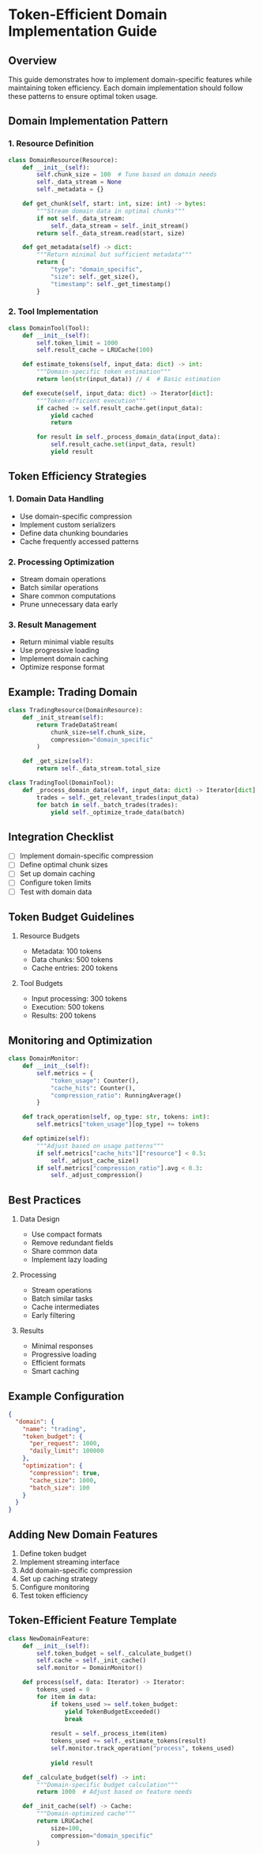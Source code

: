 # Token-Efficient Domain Implementation Guide

## Overview

This guide demonstrates how to implement domain-specific features while maintaining token efficiency. Each domain implementation should follow these patterns to ensure optimal token usage.

## Domain Implementation Pattern

### 1. Resource Definition

```python
class DomainResource(Resource):
    def __init__(self):
        self.chunk_size = 100  # Tune based on domain needs
        self._data_stream = None
        self._metadata = {}

    def get_chunk(self, start: int, size: int) -> bytes:
        """Stream domain data in optimal chunks"""
        if not self._data_stream:
            self._data_stream = self._init_stream()
        return self._data_stream.read(start, size)

    def get_metadata(self) -> dict:
        """Return minimal but sufficient metadata"""
        return {
            "type": "domain_specific",
            "size": self._get_size(),
            "timestamp": self._get_timestamp()
        }
```

### 2. Tool Implementation

```python
class DomainTool(Tool):
    def __init__(self):
        self.token_limit = 1000
        self.result_cache = LRUCache(100)

    def estimate_tokens(self, input_data: dict) -> int:
        """Domain-specific token estimation"""
        return len(str(input_data)) // 4  # Basic estimation

    def execute(self, input_data: dict) -> Iterator[dict]:
        """Token-efficient execution"""
        if cached := self.result_cache.get(input_data):
            yield cached
            return

        for result in self._process_domain_data(input_data):
            self.result_cache.set(input_data, result)
            yield result
```

## Token Efficiency Strategies

### 1. Domain Data Handling

- Use domain-specific compression
- Implement custom serializers
- Define data chunking boundaries
- Cache frequently accessed patterns

### 2. Processing Optimization

- Stream domain operations
- Batch similar operations
- Share common computations
- Prune unnecessary data early

### 3. Result Management

- Return minimal viable results
- Use progressive loading
- Implement domain caching
- Optimize response format

## Example: Trading Domain

```python
class TradingResource(DomainResource):
    def _init_stream(self):
        return TradeDataStream(
            chunk_size=self.chunk_size,
            compression="domain_specific"
        )

    def _get_size(self):
        return self._data_stream.total_size

class TradingTool(DomainTool):
    def _process_domain_data(self, input_data: dict) -> Iterator[dict]:
        trades = self._get_relevant_trades(input_data)
        for batch in self._batch_trades(trades):
            yield self._optimize_trade_data(batch)
```

## Integration Checklist

- [ ] Implement domain-specific compression
- [ ] Define optimal chunk sizes
- [ ] Set up domain caching
- [ ] Configure token limits
- [ ] Test with domain data

## Token Budget Guidelines

1. Resource Budgets
   - Metadata: 100 tokens
   - Data chunks: 500 tokens
   - Cache entries: 200 tokens

2. Tool Budgets
   - Input processing: 300 tokens
   - Execution: 500 tokens
   - Results: 200 tokens

## Monitoring and Optimization

```python
class DomainMonitor:
    def __init__(self):
        self.metrics = {
            "token_usage": Counter(),
            "cache_hits": Counter(),
            "compression_ratio": RunningAverage()
        }

    def track_operation(self, op_type: str, tokens: int):
        self.metrics["token_usage"][op_type] += tokens

    def optimize(self):
        """Adjust based on usage patterns"""
        if self.metrics["cache_hits"]["resource"] < 0.5:
            self._adjust_cache_size()
        if self.metrics["compression_ratio"].avg < 0.3:
            self._adjust_compression()
```

## Best Practices

1. Data Design
   - Use compact formats
   - Remove redundant fields
   - Share common data
   - Implement lazy loading

2. Processing
   - Stream operations
   - Batch similar tasks
   - Cache intermediates
   - Early filtering

3. Results
   - Minimal responses
   - Progressive loading
   - Efficient formats
   - Smart caching

## Example Configuration

```json
{
  "domain": {
    "name": "trading",
    "token_budget": {
      "per_request": 1000,
      "daily_limit": 100000
    },
    "optimization": {
      "compression": true,
      "cache_size": 1000,
      "batch_size": 100
    }
  }
}
```

## Adding New Domain Features

1. Define token budget
2. Implement streaming interface
3. Add domain-specific compression
4. Set up caching strategy
5. Configure monitoring
6. Test token efficiency

## Token-Efficient Feature Template

```python
class NewDomainFeature:
    def __init__(self):
        self.token_budget = self._calculate_budget()
        self.cache = self._init_cache()
        self.monitor = DomainMonitor()

    def process(self, data: Iterator) -> Iterator:
        tokens_used = 0
        for item in data:
            if tokens_used >= self.token_budget:
                yield TokenBudgetExceeded()
                break
            
            result = self._process_item(item)
            tokens_used += self._estimate_tokens(result)
            self.monitor.track_operation("process", tokens_used)
            
            yield result

    def _calculate_budget(self) -> int:
        """Domain-specific budget calculation"""
        return 1000  # Adjust based on feature needs

    def _init_cache(self) -> Cache:
        """Domain-optimized cache"""
        return LRUCache(
            size=100,
            compression="domain_specific"
        )